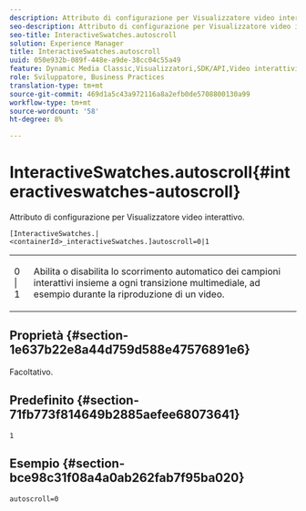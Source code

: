 ```yaml
---
description: Attributo di configurazione per Visualizzatore video interattivo.
seo-description: Attributo di configurazione per Visualizzatore video interattivo.
seo-title: InteractiveSwatches.autoscroll
solution: Experience Manager
title: InteractiveSwatches.autoscroll
uuid: 050e932b-089f-448e-a9de-38cc04c55a49
feature: Dynamic Media Classic,Visualizzatori,SDK/API,Video interattivi
role: Sviluppatore, Business Practices
translation-type: tm+mt
source-git-commit: 469d1a5c43a972116a8a2efb0de5708800130a99
workflow-type: tm+mt
source-wordcount: '58'
ht-degree: 8%

---
```



# InteractiveSwatches.autoscroll{#interactiveswatches-autoscroll}

Attributo di configurazione per Visualizzatore video interattivo.

`[InteractiveSwatches.|<containerId>_interactiveSwatches.]autoscroll=0|1`

<table id="table_441553CD34C94A58A9D7CBF772DEDDB6"> 
 <tbody> 
  <tr> 
   <td colname="col1"> <p> <span class="codeph"> 0 | 1</span> </p> </td> 
   <td colname="col2"> <p> Abilita o disabilita lo scorrimento automatico dei campioni interattivi insieme a ogni transizione multimediale, ad esempio durante la riproduzione di un video. </p> </td> 
  </tr> 
 </tbody> 
</table>

## Proprietà {#section-1e637b22e8a44d759d588e47576891e6}

Facoltativo.

## Predefinito {#section-71fb773f814649b2885aefee68073641}

`1`

## Esempio {#section-bce98c31f08a4a0ab262fab7f95ba020}

```
autoscroll=0
```

